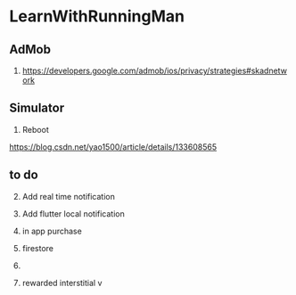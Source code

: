 # LearnWithRunningMan

## AdMob
1. https://developers.google.com/admob/ios/privacy/strategies#skadnetwork

## Simulator
1. Reboot

https://blog.csdn.net/yao1500/article/details/133608565


## to do


2. Add real time notification

1. Add flutter local notification
5. in app purchase
4. firestore

6. 

3. rewarded interstitial v
